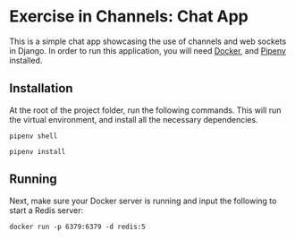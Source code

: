 # Exercise in Channels: Chat App

This is a simple chat app showcasing the use of channels and web sockets in Django. In order to run this application, you will need [Docker](https://www.docker.com/), and [Pipenv](https://pipenv.pypa.io/en/latest/) installed.

## Installation

At the root of the project folder, run the following commands. This will run the virtual environment, and install all the necessary dependencies.

`pipenv shell`

`pipenv install`

## Running

Next, make sure your Docker server is running and input the following to start a Redis server:

`docker run -p 6379:6379 -d redis:5`
